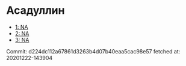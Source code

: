 # Асадуллин
- [1: NA](1.md)
- [2: NA](2.md)
- [3: NA](3.md)

Commit: d224dc112a67861d3263b4d07b40eaa5cac98e57
 fetched at: 20201222-143904
